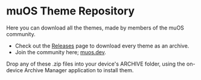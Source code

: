 # muOS Theme Repository

Here you can download all the themes, made by members of the muOS community. 

- Check out the [Releases](https://github.com/MustardOS/theme/releases) page to download every theme as an archive.
- Join the community here; [muos.dev](https://muos.dev/#community).

Drop any of these .zip files into your device's ARCHIVE folder, using the on-device Archive Manager application to install them.
